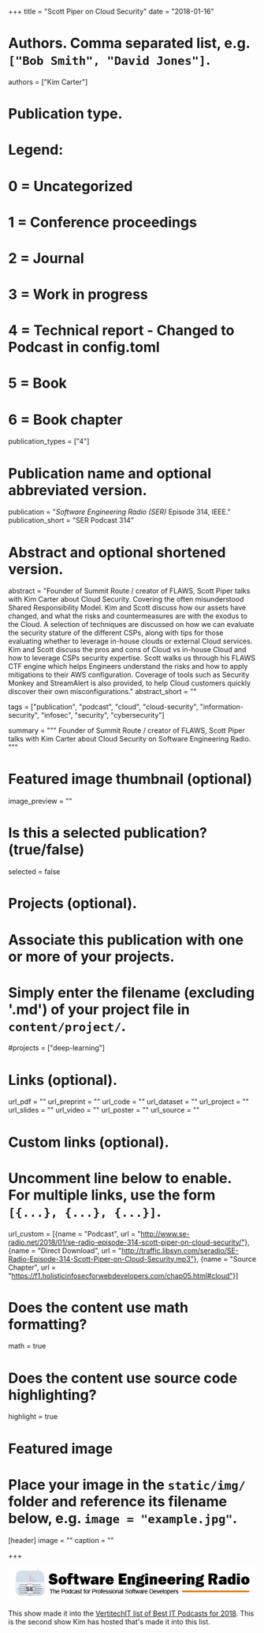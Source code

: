+++
title = "Scott Piper on Cloud Security"
date = "2018-01-16"

# Authors. Comma separated list, e.g. `["Bob Smith", "David Jones"]`.
authors = ["Kim Carter"]

# Publication type.
# Legend:
# 0 = Uncategorized
# 1 = Conference proceedings
# 2 = Journal
# 3 = Work in progress
# 4 = Technical report - Changed to Podcast in config.toml
# 5 = Book
# 6 = Book chapter
publication_types = ["4"]

# Publication name and optional abbreviated version.
publication = "*Software Engineering Radio (SER)* Episode 314, IEEE."
publication_short = "SER Podcast 314"

# Abstract and optional shortened version.
abstract = "Founder of Summit Route / creator of FLAWS, Scott Piper talks with Kim Carter about Cloud Security. Covering the often misunderstood Shared Responsibility Model. Kim and Scott discuss how our assets have changed, and what the risks and countermeasures are with the exodus to the Cloud. A selection of techniques are discussed on how we can evaluate the security stature of the different CSPs, along with tips for those evaluating whether to leverage in-house clouds or external Cloud services. Kim and Scott discuss the pros and cons of Cloud vs in-house Cloud and how to leverage CSPs security expertise. Scott walks us through his FLAWS CTF engine which helps Engineers understand the risks and how to apply mitigations to their AWS configuration. Coverage of tools such as Security Monkey and StreamAlert is also provided, to help Cloud customers quickly discover their own misconfigurations."
abstract_short = ""

tags = ["publication", "podcast", "cloud", "cloud-security", "information-security", "infosec", "security", "cybersecurity"]

summary = """
Founder of Summit Route / creator of FLAWS, Scott Piper talks with Kim Carter about Cloud Security on Software Engineering Radio.
"""

# Featured image thumbnail (optional)
image_preview = ""

# Is this a selected publication? (true/false)
selected = false

# Projects (optional).
#   Associate this publication with one or more of your projects.
#   Simply enter the filename (excluding '.md') of your project file in `content/project/`.
#projects = ["deep-learning"]
 

# Links (optional).
url_pdf = ""
url_preprint = ""
url_code = ""
url_dataset = ""
url_project = ""
url_slides = ""
url_video = ""
url_poster = ""
url_source = ""

# Custom links (optional).
#   Uncomment line below to enable. For multiple links, use the form `[{...}, {...}, {...}]`.
url_custom = [{name = "Podcast", url = "http://www.se-radio.net/2018/01/se-radio-episode-314-scott-piper-on-cloud-security/"}, {name = "Direct Download", url = "http://traffic.libsyn.com/seradio/SE-Radio-Episode-314-Scott-Piper-on-Cloud-Security.mp3"}, {name = "Source Chapter", url = "https://f1.holisticinfosecforwebdevelopers.com/chap05.html#cloud"}]

# Does the content use math formatting?
math = true

# Does the content use source code highlighting?
highlight = true

# Featured image
# Place your image in the `static/img/` folder and reference its filename below, e.g. `image = "example.jpg"`.
[header]
image = ""
caption = ""

+++

[![Software Engineering Radio](/img/publication/se-radio-logo.png)](http://www.se-radio.net/team/kim-carter/)

This show made it into the [VertitechIT list of Best IT Podcasts for 2018](https://www.vertitechit.com/best-it-podcasts/). This is the second show Kim has hosted that's made it into this list.

